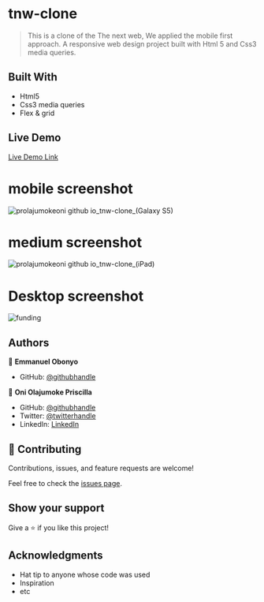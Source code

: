# tnw-clone

> This is a clone of the The next web, We applied the mobile first approach. A responsive web design project built with Html 5 and Css3 media queries. 

## Built With

- Html5
- Css3 media queries
- Flex & grid


## Live Demo

[Live Demo Link](https://prolajumokeoni.github.io/tnw-clone/)


# mobile screenshot
![prolajumokeoni github io_tnw-clone_(Galaxy S5)](https://user-images.githubusercontent.com/69638013/113019464-8e55f380-9179-11eb-89bd-a07d16f91de1.png)
# medium screenshot
![prolajumokeoni github io_tnw-clone_(iPad)](https://user-images.githubusercontent.com/69638013/113019471-9150e400-9179-11eb-8f8d-d2f0fdac95a4.png)
# Desktop screenshot
![funding](https://user-images.githubusercontent.com/69638013/113025627-10e1b180-9180-11eb-918d-2c343c808b21.PNG)



## Authors


👤 **Emmanuel Obonyo**

- GitHub: [@githubhandle](https://github.com/emmyobonyo)

👤 **Oni Olajumoke Priscilla**

- GitHub: [@githubhandle](https://github.com/prolajumokeoni)
- Twitter: [@twitterhandle](https://twitter.com/prolajumokeoni)
- LinkedIn: [LinkedIn](https://www.linkedin.com/in/olajumoke-priscilla-oni-44a48b162/)


## 🤝 Contributing

Contributions, issues, and feature requests are welcome!

Feel free to check the [issues page](https://github.com/prolajumokeoni/tnw-clone/issues/).

## Show your support

Give a ⭐️ if you like this project!

## Acknowledgments

- Hat tip to anyone whose code was used
- Inspiration
- etc